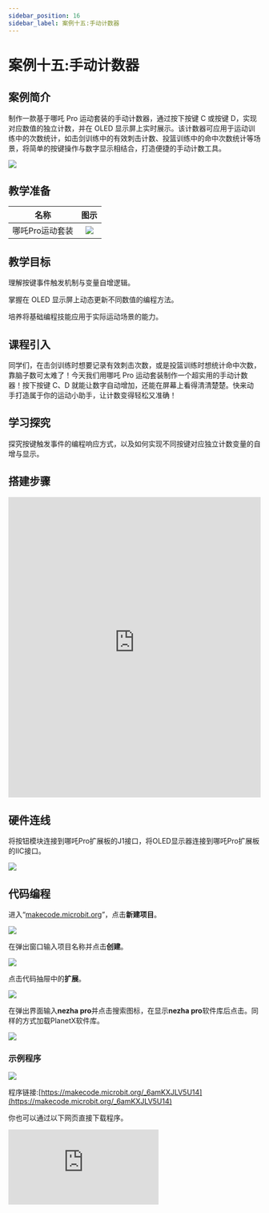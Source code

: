 ```yaml
---
sidebar_position: 16
sidebar_label: 案例十五:手动计数器
---
```


# 案例十五:手动计数器

## 案例简介

制作一款基于哪吒 Pro 运动套装的手动计数器，通过按下按键 C 或按键 D，实现对应数值的独立计数，并在 OLED 显示屏上实时展示。该计数器可应用于运动训练中的次数统计，如击剑训练中的有效刺击计数、投篮训练中的命中次数统计等场景，将简单的按键操作与数字显示相结合，打造便捷的手动计数工具。

![](https://wiki-media-ef.oss-cn-hongkong.aliyuncs.com/docs/microbit/building-blocks/nezha-pro-sports-kit/images/nezha-pro-sports-kit-case-15-01.png)

## 教学准备

|     名称     |            图示            |
| :----------: | :--------------------------: |
|   哪吒Pro运动套装   |   ![](https://wiki-media-ef.oss-cn-hongkong.aliyuncs.com/docs/microbit/building-blocks/nezha-pro-sports-kit/images/nezha-pro-sports-kit-01.png)  |

## 教学目标

理解按键事件触发机制与变量自增逻辑。​

掌握在 OLED 显示屏上动态更新不同数值的编程方法。​

培养将基础编程技能应用于实际运动场景的能力。


## 课程引入

同学们，在击剑训练时想要记录有效刺击次数，或是投篮训练时想统计命中次数，靠脑子数可太难了！今天我们用哪吒 Pro 运动套装制作一个超实用的手动计数器！按下按键 C、D 就能让数字自动增加，还能在屏幕上看得清清楚楚。快来动手打造属于你的运动小助手，让计数变得轻松又准确！

## 学习探究

探究按键触发事件的编程响应方式，以及如何实现不同按键对应独立计数变量的自增与显示。

## 搭建步骤

<embed src="https://wiki-media-ef.oss-cn-hongkong.aliyuncs.com/docs/microbit/building-blocks/nezha-pro-sports-kit/files/%E6%89%8B%E5%8A%A8%E8%AE%A1%E6%95%B0%E5%99%A8.pdf" type="application/pdf" width="100%" height="600px" />

## 硬件连线

将按钮模块连接到哪吒Pro扩展板的J1接口，将OLED显示器连接到哪吒Pro扩展板的IIC接口。

![](https://wiki-media-ef.oss-cn-hongkong.aliyuncs.com/docs/microbit/building-blocks/nezha-pro-sports-kit/images/nezha-pro-sports-kit-case-15-03.png)

## 代码编程

进入“[makecode.microbit.org](https://makecode.microbit.org)”，点击**新建项目**。

![](https://wiki-media-ef.oss-cn-hongkong.aliyuncs.com/docs/microbit/building-blocks/microbit-space-science-kit/images/microbit-space-science-kit-case01-07.png)

在弹出窗口输入项目名称并点击**创建**。

![](https://wiki-media-ef.oss-cn-hongkong.aliyuncs.com/docs/microbit/building-blocks/microbit-space-science-kit/images/microbit-space-science-kit-case01-11.png)

点击代码抽屉中的**扩展**。

![](https://wiki-media-ef.oss-cn-hongkong.aliyuncs.com/docs/microbit/building-blocks/microbit-space-science-kit/images/microbit-space-science-kit-case01-09.png)

在弹出界面输入**nezha pro**并点击搜索图标，在显示**nezha pro**软件库后点击。同样的方式加载PlanetX软件库。

![](https://wiki-media-ef.oss-cn-hongkong.aliyuncs.com/docs/microbit/building-blocks/microbit-space-science-kit/images/microbit-space-science-kit-case01-10.png)



### 示例程序

![](https://wiki-media-ef.oss-cn-hongkong.aliyuncs.com/docs/microbit/building-blocks/nezha-pro-sports-kit/images/nezha-pro-sports-kit-case-15-04.png)

程序链接:[https://makecode.microbit.org/_6amKXJLV5U14](https://makecode.microbit.org/_6amKXJLV5U14)

你也可以通过以下网页直接下载程序。

<div
    style={{
        position: 'relative',
        paddingBottom: '60%',
        overflow: 'hidden',
    }}
>
    <iframe
        src="https://makecode.microbit.org/_6amKXJLV5U14"
        frameborder="0"
        sandbox="allow-popups allow-forms allow-scripts allow-same-origin"
        style={{
            position: 'absolute',
            width: '100%',
            height: '100%',
        }}
    />
</div>

## 下载程序

使用 USB 线连接 PC 和 micro:bit V2。

![](https://wiki-media-ef.oss-cn-hongkong.aliyuncs.com/docs/microbit/building-blocks/microbit-space-science-kit/images/microbit-space-science-kit-manual03.gif)

连接成功后，电脑上会识别出一个名为 MICROBIT 的盘符。

![](https://wiki-media-ef.oss-cn-hongkong.aliyuncs.com/docs/microbit/building-blocks/microbit-space-science-kit/images/microbit-space-science-kit-manual06.png)

点击左下角的![](https://wiki-media-ef.oss-cn-hongkong.aliyuncs.com/docs/microbit/building-blocks/microbit-space-science-kit/images/microbit-space-science-kit-manual07.png)，选择**Connect Device**。

![](https://wiki-media-ef.oss-cn-hongkong.aliyuncs.com/docs/microbit/building-blocks/microbit-space-science-kit/images/microbit-space-science-kit-manual11.png)

点击![](https://wiki-media-ef.oss-cn-hongkong.aliyuncs.com/docs/microbit/building-blocks/microbit-space-science-kit/images/microbit-space-science-kit-manual08.png)。

![](https://wiki-media-ef.oss-cn-hongkong.aliyuncs.com/docs/microbit/building-blocks/microbit-space-science-kit/images/microbit-space-science-kit-manual12.png)

点击![](https://wiki-media-ef.oss-cn-hongkong.aliyuncs.com/docs/microbit/building-blocks/microbit-space-science-kit/images/microbit-space-science-kit-manual09.png)。
l
![](https://wiki-media-ef.oss-cn-hongkong.aliyuncs.com/docs/microbit/building-blocks/microbit-space-science-kit/images/microbit-space-science-kit-manual13.png)

在弹出窗口选择 **BBC micro:bit CMSIS-DAP**，然后选择**连接**，至此，我们的 micro:bit 就已经连接成功。

![](https://wiki-media-ef.oss-cn-hongkong.aliyuncs.com/docs/microbit/building-blocks/microbit-space-science-kit/images/microbit-space-science-kit-manual14.png)

点击**下载程序**

![](https://wiki-media-ef.oss-cn-hongkong.aliyuncs.com/docs/microbit/building-blocks/microbit-space-science-kit/images/microbit-space-science-kit-manual10.png)

## 案例演示

按下按键 C，显示屏上 “C 计数” 数值加 1；按下按键 D，“D 计数” 数值增加。多次按键后，可清晰看到两个独立计数数值在屏幕上动态更新。

![](https://wiki-media-ef.oss-cn-hongkong.aliyuncs.com/docs/microbit/building-blocks/nezha-pro-sports-kit/images/nezha-pro-sports-kit-case-15.gif)

## 总结分享



## 扩展知识

**按键事件编程原理​**

按键本质是通过改变电路通断产生电平变化，在编程中，需设置引脚为输入模式监测电平信号。当按键按下，引脚电平从高电平变为低电平（或反之），触发预设的事件函数，实现计数变量的自增操作。同时，为避免按键抖动造成误触发，常采用软件延时消抖或状态机消抖等处理方法。​

**变量与数据存储​**

在手动计数器程序中，每个计数对应一个独立变量。变量是编程中存储数据的 “容器”，可根据需求改变数值。除了基本的整数变量，还存在浮点型、字符型等多种数据类型，在更复杂的程序中，数组、列表等数据结构能实现大量数据的有序存储与处理。​

**数学在计数中的应用​**

计数本质是数学中的加法运算，通过每次按键触发 “+1” 操作实现数值累加。在实际应用中，可拓展为减法计数（如倒计时）、乘法计数（批量统计）等运算，将数学原理与编程逻辑结合，能创造出功能更丰富的计数器，例如带有倍数统计、差值计算的复合型计数器。
